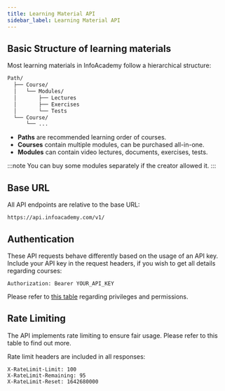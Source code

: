 ```yaml
---
title: Learning Material API
sidebar_label: Learning Material API
---
```


## Basic Structure of learning materials
Most learning materials in InfoAcademy follow a hierarchical structure:
```bash
Path/
  ├── Course/
  │   └── Modules/
  │       ├── Lectures
  │       ├── Exercises
  │       └── Tests
  └── Course/
      └── ...
```
- **Paths** are recommended learning order of courses.
- **Courses** contain multiple modules, can be purchased all-in-one.
- **Modules** can contain video lectures, documents, exercises, tests.

:::note
You can buy some modules separately if the creator allowed it.
:::

## Base URL

All API endpoints are relative to the base URL:

```
https://api.infoacademy.com/v1/
```

## Authentication

These API requests behave differently based on the usage of an API key. Include your API key in the request headers, if you wish to get all details regarding courses:
```http
Authorization: Bearer YOUR_API_KEY
```
Please refer to [this table](../appendix/ratelimiting) regarding privileges and permissions.

## Rate Limiting

The API implements rate limiting to ensure fair usage. Please refer to this table to find out more.


Rate limit headers are included in all responses:
```http
X-RateLimit-Limit: 100
X-RateLimit-Remaining: 95
X-RateLimit-Reset: 1642680000
```
